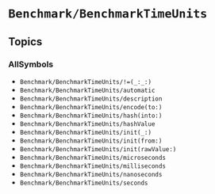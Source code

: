 # ``Benchmark/BenchmarkTimeUnits``

## Topics

### AllSymbols

- ``Benchmark/BenchmarkTimeUnits/!=(_:_:)``
- ``Benchmark/BenchmarkTimeUnits/automatic``
- ``Benchmark/BenchmarkTimeUnits/description``
- ``Benchmark/BenchmarkTimeUnits/encode(to:)``
- ``Benchmark/BenchmarkTimeUnits/hash(into:)``
- ``Benchmark/BenchmarkTimeUnits/hashValue``
- ``Benchmark/BenchmarkTimeUnits/init(_:)``
- ``Benchmark/BenchmarkTimeUnits/init(from:)``
- ``Benchmark/BenchmarkTimeUnits/init(rawValue:)``
- ``Benchmark/BenchmarkTimeUnits/microseconds``
- ``Benchmark/BenchmarkTimeUnits/milliseconds``
- ``Benchmark/BenchmarkTimeUnits/nanoseconds``
- ``Benchmark/BenchmarkTimeUnits/seconds``
